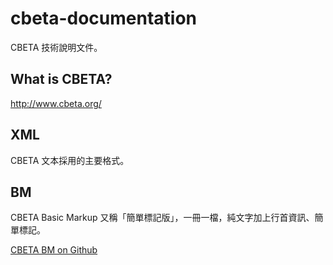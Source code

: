 # cbeta-documentation

CBETA 技術說明文件。

## What is CBETA?

http://www.cbeta.org/

## XML

CBETA 文本採用的主要格式。

## BM

CBETA Basic Markup 又稱「簡單標記版」，一冊一檔，純文字加上行首資訊、簡單標記。

[CBETA BM on Github](https://github.com/mahawu/BM_u8)